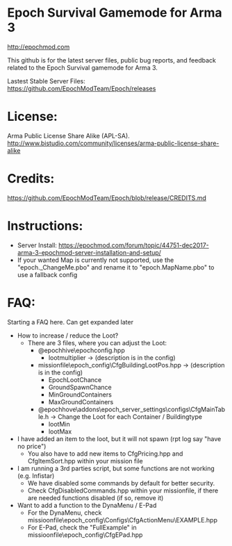 Epoch Survival Gamemode for Arma 3
=====

http://epochmod.com

This github is for the latest server files, public bug reports, and feedback related to the Epoch Survival gamemode for Arma 3.

Lastest Stable Server Files:
https://github.com/EpochModTeam/Epoch/releases

License:
=====
Arma Public License Share Alike (APL-SA).
http://www.bistudio.com/community/licenses/arma-public-license-share-alike

Credits:
=====
https://github.com/EpochModTeam/Epoch/blob/release/CREDITS.md

Instructions:
=====
- Server Install: https://epochmod.com/forum/topic/44751-dec2017-arma-3-epochmod-server-installation-and-setup/
- If your wanted Map is currently not supported, use the "epoch._ChangeMe.pbo" and rename it to "epoch.MapName.pbo" to use a fallback config

FAQ:
=====
Starting a FAQ here. Can get expanded later
- How to increase / reduce the Loot?
   - There are 3 files, where you can adjust the Loot:
      - @epochhive\epochconfig.hpp
         - lootmultiplier -> (description is in the config)
	  - missionfile\epoch_config\CfgBuildingLootPos.hpp -> (description is in the config)
	     - EpochLootChance
	     - GroundSpawnChance
		 - MinGroundContainers
		 - MaxGroundContainers
      - @epochhove\addons\epoch_server_settings\configs\CfgMainTable.h -> Change the Loot for each Container / Buildingtype
         - lootMin
         - lootMax
- I have added an item to the loot, but it will not spawn (rpt log say "have no price")
   - You also have to add new items to CfgPricing.hpp and CfgItemSort.hpp within your mission file
- I am running a 3rd parties script, but some functions are not working (e.g. Infistar)
   - We have disabled some commands by default for better security. 
   - Check CfgDisabledCommands.hpp within your missionfile, if there are needed functions disabled (if so, remove it)
- Want to add a function to the DynaMenu / E-Pad
   - For the DynaMenu, check missioonfile\epoch_config\Configs\CfgActionMenu\EXAMPLE.hpp
   - For E-Pad, check the "FullExample" in missioonfile\epoch_config\CfgEPad.hpp